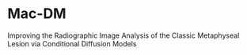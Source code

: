 # Mac-DM
Improving the Radiographic Image Analysis of the Classic Metaphyseal Lesion via Conditional Diffusion Models
